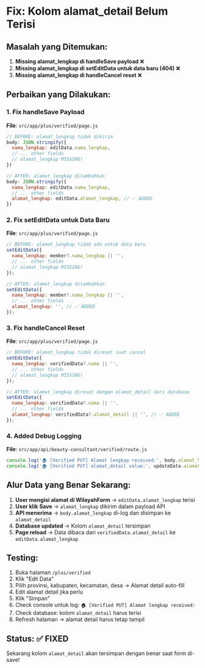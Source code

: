 # Fix: Kolom alamat_detail Belum Terisi

## Masalah yang Ditemukan:

1. **Missing alamat_lengkap di handleSave payload** ❌
2. **Missing alamat_lengkap di setEditData untuk data baru (404)** ❌ 
3. **Missing alamat_lengkap di handleCancel reset** ❌

## Perbaikan yang Dilakukan:

### 1. Fix handleSave Payload
**File**: `src/app/plus/verified/page.js`
```javascript
// BEFORE: alamat_lengkap tidak dikirim
body: JSON.stringify({
  nama_lengkap: editData.nama_lengkap,
  // ... other fields
  // alamat_lengkap MISSING!
})

// AFTER: alamat_lengkap ditambahkan
body: JSON.stringify({
  nama_lengkap: editData.nama_lengkap,
  // ... other fields
  alamat_lengkap: editData.alamat_lengkap, // ✅ ADDED
})
```

### 2. Fix setEditData untuk Data Baru
**File**: `src/app/plus/verified/page.js`
```javascript
// BEFORE: alamat_lengkap tidak ada untuk data baru
setEditData({
  nama_lengkap: member?.nama_lengkap || '',
  // ... other fields
  // alamat_lengkap MISSING!
});

// AFTER: alamat_lengkap ditambahkan
setEditData({
  nama_lengkap: member?.nama_lengkap || '',
  // ... other fields
  alamat_lengkap: '', // ✅ ADDED
});
```

### 3. Fix handleCancel Reset
**File**: `src/app/plus/verified/page.js`
```javascript
// BEFORE: alamat_lengkap tidak direset saat cancel
setEditData({
  nama_lengkap: verifiedData?.nama || '',
  // ... other fields
  // alamat_lengkap MISSING!
});

// AFTER: alamat_lengkap direset dengan alamat_detail dari database
setEditData({
  nama_lengkap: verifiedData?.nama || '',
  // ... other fields
  alamat_lengkap: verifiedData?.alamat_detail || '', // ✅ ADDED
});
```

### 4. Added Debug Logging
**File**: `src/app/api/beauty-consultant/verified/route.js`
```javascript
console.log('🏠 [Verified PUT] Alamat lengkap received:', body.alamat_lengkap);
console.log('🏠 [Verified PUT] alamat_detail value:', updateData.alamat_detail);
```

## Alur Data yang Benar Sekarang:

1. **User mengisi alamat di WilayahForm** → `editData.alamat_lengkap` terisi
2. **User klik Save** → `alamat_lengkap` dikirim dalam payload API
3. **API menerima** → `body.alamat_lengkap` di-log dan disimpan ke `alamat_detail`
4. **Database updated** → Kolom `alamat_detail` tersimpan
5. **Page reload** → Data dibaca dari `verifiedData.alamat_detail` ke `editData.alamat_lengkap`

## Testing:

1. Buka halaman `/plus/verified`
2. Klik "Edit Data"
3. Pilih provinsi, kabupaten, kecamatan, desa → Alamat detail auto-fill
4. Edit alamat detail jika perlu
5. Klik "Simpan"
6. Check console untuk log: `🏠 [Verified PUT] Alamat lengkap received:`
7. Check database: kolom `alamat_detail` harus terisi
8. Refresh halaman → alamat detail harus tetap tampil

## Status: ✅ FIXED

Sekarang kolom `alamat_detail` akan tersimpan dengan benar saat form di-save!
